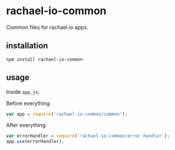 # rachael-io-common
Common files for rachael.io apps.

## installation
```
npm install rachael-io-common
```

## usage
Inside `app.js`:

Before everything:
```javascript
var app = require('rachael-io-common/common');
```

After everything:
```javascript
var errorHandler = require('rachael-io-common/error-handler');
app.use(errorHandler);
```
